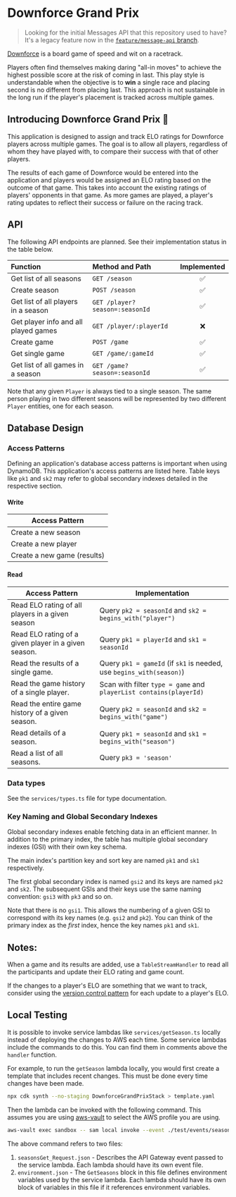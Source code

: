 # Downforce Grand Prix

> Looking for the initial Messages API that this repository used to have? It's a legacy feature now in the [`feature/message-api` branch](https://github.com/Misacorp/downforce-grand-prix/tree/feature/message-api).

[Downforce](https://boardgamegeek.com/boardgame/215311/downforce) is a board game of speed and wit on a racetrack.

Players often find themselves making daring "all-in moves" to achieve the highest possible score at the risk of coming in last. This play style is understandable when the objective is to **win** a single race and placing second is no different from placing last. This approach is not sustainable in the long run if the player's placement is tracked across multiple games.

## Introducing Downforce Grand Prix 🎉

This application is designed to assign and track ELO ratings for Downforce players across multiple games. The goal is to allow all players, regardless of whom they have played with, to compare their success with that of other players.

The results of each game of Downforce would be entered into the application and players would be assigned an ELO rating based on the outcome of that game. This takes into account the existing ratings of players' opponents in that game. As more games are played, a player's rating updates to reflect their success or failure on the racing track.

## API

The following API endpoints are planned. See their implementation status in the table below.

| Function                             | Method and Path                | Implemented |
| :----------------------------------- | :----------------------------- |:-----------:|
| Get list of all seasons              | `GET /season`                  |      ✅      |
| Create season                        | `POST /season`                 |      ✅      |
| Get list of all players in a season  | `GET /player?season=:seasonId` |      ✅       |
| Get player info and all played games | `GET /player/:playerId`        |      ❌      |
| Create game                          | `POST /game`                   |      ✅      |
| Get single game                      | `GET /game/:gameId`            |      ✅      |
| Get list of all games in a season    | `GET /game?season=:seasonId`   |      ✅      |

Note that any given `Player` is always tied to a single season. The same person playing in two different seasons will be represented by two different `Player` entities, one for each season.

## Database Design

### Access Patterns

Defining an application's database access patterns is important when using DynamoDB. This application's access patterns are listed here. Table keys like `pk1` and `sk2` may refer to global secondary indexes detailed in the respective section.

#### Write

| Access Pattern              |
| --------------------------- |
| Create a new season         |
| Create a new player         |
| Create a new game (results) |

#### Read

| Access Pattern                                       | Implementation                                                       |
| ---------------------------------------------------- | -------------------------------------------------------------------- |
| Read ELO rating of all players in a given season     | Query `pk2 = seasonId` and `sk2 = begins_with("player")`             |
| Read ELO rating of a given player in a given season. | Query `pk1 = playerId` and `sk1 = seasonId`                          |
| Read the results of a single game.                   | Query `pk1 = gameId` (if `sk1` is needed, use `begins_with(season)`) |
| Read the game history of a single player.            | Scan with filter `type = game` and `playerList contains(playerId)`   |
| Read the entire game history of a given season.      | Query `pk2 = seasonId` and `sk2 = begins_with("game")`               |
| Read details of a season.                            | Query `pk1 = seasonId` and `sk1 = begins_with("season")`             |
| Read a list of all seasons.                          | Query `pk3 = 'season'`                                               |

### Data types

See the `services/types.ts` file for type documentation.

### Key Naming and Global Secondary Indexes

Global secondary indexes enable fetching data in an efficient manner. In addition to the primary index, the table has multiple global secondary indexes (GSI) with their own key schema.

The main index's partition key and sort key are named `pk1` and `sk1` respectively.

The first global secondary index is named `gsi2` and its keys are named `pk2` and `sk2`. The subsequent GSIs and their keys use the same naming convention: `gsi3` with `pk3` and so on.

Note that there is no `gsi1`. This allows the numbering of a given GSI to correspond with its key names (e.g. `gsi2` and `pk2`). You can think of the primary index as the _first_ index, hence the key names `pk1` and `sk1`.

## Notes:

When a game and its results are added, use a `TableStreamHandler` to read all the participants and update their ELO rating and game count.

If the changes to a player's ELO are something that we want to track, consider using the [version control pattern](https://docs.aws.amazon.com/amazondynamodb/latest/developerguide/bp-sort-keys.html) for each update to a player's ELO.

## Local Testing

It is possible to invoke service lambdas like `services/getSeason.ts` locally instead of deploying the changes to AWS each time. Some service lambdas include the commands to do this. You can find them in comments above the `handler` function.

For example, to run the `getSeason` lambda locally, you would first create a template that includes recent changes. This must be done every time changes have been made.

```bash
npx cdk synth --no-staging DownforceGrandPrixStack > template.yaml
```

Then the lambda can be invoked with the following command. This assumes you are using [aws-vault](https://github.com/99designs/aws-vault) to select the AWS profile you are using.

```bash
aws-vault exec sandbox -- sam local invoke --event ./test/events/seasonsGet_Request.json --env-vars environment.json GetSeasons
```

The above command refers to two files:

1. `seasonsGet_Request.json` - Describes the API Gateway event passed to the service lambda. Each lambda should have its own event file.
2. `environment.json` - The `GetSeasons` block in this file defines environment variables used by the service lambda. Each lambda should have its own block of variables in this file if it references environment variables.
